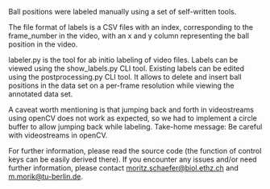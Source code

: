 Ball positions were labeled manually using a set of self-written tools.

The file format of labels is a CSV files with an index, corresponding to the frame_number in the video, with an x and y column representing the ball position in the video.

labeler.py is the tool for ab initio labeling of video files. Labels can be viewed using the show_labels.py CLI tool. 
Existing labels can be edited using the postprocessing.py CLI tool. It allows to delete and insert ball positions in the data set on a per-frame resolution while viewing the annotated data set.

A caveat worth mentioning is that jumping back and forth in videostreams using openCV does not work as expected, so we had to implement a circle buffer to allow jumping back while labeling. Take-home message: Be careful with videostreams in openCV.

For further information, please read the source code (the function of control keys can be easily derived there). If you encounter any issues and/or need further information, please contact moritz.schaefer@biol.ethz.ch and m.morik@tu-berlin.de.
